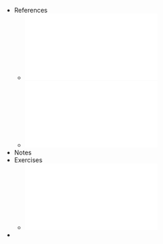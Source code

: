- References
	- ![T24_ComplexidadeComputacional.pdf](../assets/T24_ComplexidadeComputacional_1736859982563_0.pdf)
	- ![T25_NP_Reducoes.pdf](../assets/T25_NP_Reducoes_1736859984612_0.pdf)
- Notes
- Exercises
	- ![pratica13_sol.pdf](../assets/pratica13_sol_1736860249642_0.pdf)
-